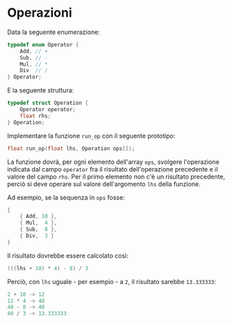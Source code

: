 # Operazioni

Data la seguente enumerazione:
```c
typedef enum Operator {
    Add, // +
    Sub, // -
    Mul, // *
    Div  // /
} Operator;
```

E la seguente struttura:
```c
typedef struct Operation {
    Operator operator;
    float rhs;
} Operation;
```

Implementare la funzione `run_op` con il seguente prototipo:
```c
float run_op(float lhs, Operation ops[]);
```

La funzione dovrà, per ogni elemento dell'array `ops`, svolgere l'operazione indicata
dal campo `operator` fra il risultato dell'operazione precedente e il valore del campo `rhs`.
Per il primo elemento non c'è un risultato precedente, perciò si deve operare sul valore
dell'argomento `lhs` della funzione.

Ad esempio, se la sequenza in `ops` fosse:
```c
{
    { Add, 10 },
    { Mul,  4 },
    { Sub,  8 },
    { Div,  3 }
}
```
Il risultato dovrebbe essere calcolato così:
```c
(((lhs + 10) * 4) - 8) / 3
```
Perciò, con `lhs` uguale - per esempio - a `2`, il risultato sarebbe `13.333333`:
```c
2 + 10 -> 12
12 * 4 -> 48
48 - 8 -> 40
40 / 3 -> 13.333333
```
